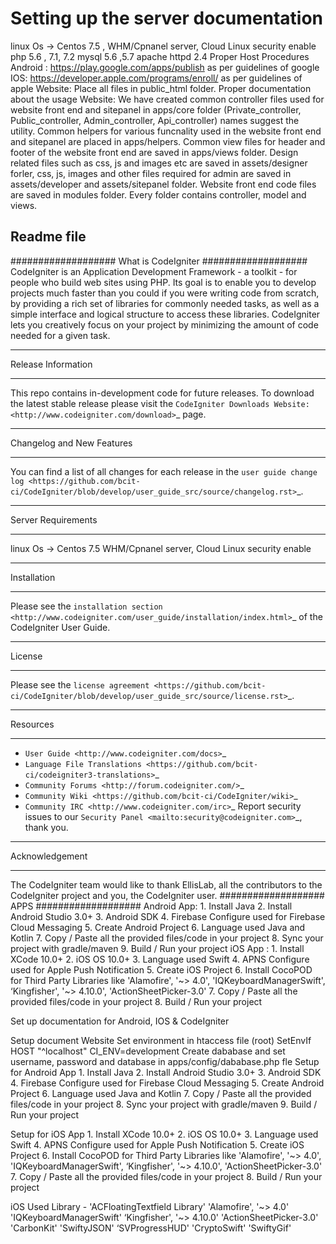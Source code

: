 #   Setting up the server documentation

linux Os ->  Centos 7.5 , WHM/Cpnanel  server,  Cloud Linux security enable
php 5.6 , 7.1, 7.2
mysql  5.6 ,5.7
apache httpd 2.4
Proper Host Procedures
Android : https://play.google.com/apps/publish  as per guidelines of google
IOS: https://developer.apple.com/programs/enroll/  as per guidelines of apple
Website:  Place all files in public_html folder.
Proper documentation about the usage
Website: 
We have created common controller files used for website front end and sitepanel in apps/core folder (Private_controller, Public_controller, Admin_controller, Api_controller) names suggest the utility.
Common helpers for various funcnality used in the website front end and sitepanel are placed in apps/helpers.
Common view files for header and footer of the website front end are saved in apps/views folder.
Design related files such as css, js and images etc are saved in assets/designer forler, css, js, images and other files required for admin are saved in assets/developer and assets/sitepanel folder.
Website front end code files are saved in modules folder. Every folder contains controller, model and views.

##  Readme file 
###################
What is CodeIgniter
###################
CodeIgniter is an Application Development Framework - a toolkit - for people
who build web sites using PHP. Its goal is to enable you to develop projects
much faster than you could if you were writing code from scratch, by providing
a rich set of libraries for commonly needed tasks, as well as a simple
interface and logical structure to access these libraries. CodeIgniter lets
you creatively focus on your project by minimizing the amount of code needed
for a given task.
*******************
Release Information
*******************
This repo contains in-development code for future releases. To download the
latest stable release please visit the `CodeIgniter Downloads
Website:
<http://www.codeigniter.com/download>`_ page.
**************************
Changelog and New Features
*************************
You can find a list of all changes for each release in the `user
guide change log <https://github.com/bcit-ci/CodeIgniter/blob/develop/user_guide_src/source/changelog.rst>`_.
*******************
Server Requirements
*******************
linux Os ->  Centos 7.5
WHM/Cpnanel  server, 
Cloud Linux security enable
************
Installation
************
Please see the `installation section <http://www.codeigniter.com/user_guide/installation/index.html>`_
of the CodeIgniter User Guide.
*******
License
*******
Please see the `license
agreement <https://github.com/bcit-ci/CodeIgniter/blob/develop/user_guide_src/source/license.rst>`_.

*********
Resources
*********
-  `User Guide <http://www.codeigniter.com/docs>`_
-  `Language File Translations <https://github.com/bcit-ci/codeigniter3-translations>`_
-  `Community Forums <http://forum.codeigniter.com/>`_
-  `Community Wiki <https://github.com/bcit-ci/CodeIgniter/wiki>`_
-  `Community IRC <http://www.codeigniter.com/irc>`_
Report security issues to our `Security Panel <mailto:security@codeigniter.com>`_, thank you.
***************
Acknowledgement
***************
The CodeIgniter team would like to thank EllisLab, all the
contributors to the CodeIgniter project and you, the CodeIgniter user.
###################
APPS
###################
Android App:
	1.	Install Java
	2.	Install Android Studio 3.0+
	3.	Android SDK
	4.	Firebase Configure used for Firebase Cloud Messaging
	5.	Create Android Project
	6.	Language used Java and Kotlin
	7.	Copy / Paste all the provided files/code in your project
	8.	Sync your project with gradle/maven
	9.	Build / Run your project
iOS App :
	1.	Install XCode 10.0+
	2.	iOS OS 10.0+ 
	3.	Language used Swift
	4.	APNS Configure used for Apple Push Notification
	5.	Create iOS Project
	6.	Install CocoPOD for Third Party Libraries like 'Alamofire', '~> 4.0', 'IQKeyboardManagerSwift', ‘Kingfisher', '~> 4.10.0', 'ActionSheetPicker-3.0'
	7.	Copy / Paste all the provided files/code in your project
	8.	Build / Run your project

Set up documentation for Android, IOS & CodeIgniter

Setup document Website
Set environment in htaccess file (root) SetEnvIf HOST "^localhost" CI_ENV=development
Create dababase and set username, password and database in apps/config/dababase.php fle
Setup for Android App
	1.	Install Java
	2.	Install Android Studio 3.0+
	3.	Android SDK
	4.	Firebase Configure used for Firebase Cloud Messaging
	5.	Create Android Project
	6.	Language used Java and Kotlin
	7.	Copy / Paste all the provided files/code in your project
	8.	Sync your project with gradle/maven
	9.	Build / Run your project

Setup for iOS App
	1.	Install XCode 10.0+
	2.	iOS OS 10.0+ 
	3.	Language used Swift
	4.	APNS Configure used for Apple Push Notification
	5.	Create iOS Project
	6.	Install CocoPOD for Third Party Libraries like 'Alamofire', '~> 4.0', 'IQKeyboardManagerSwift', ‘Kingfisher', '~> 4.10.0', 'ActionSheetPicker-3.0'
	7.	Copy / Paste all the provided files/code in your project
	8.	Build / Run your project
	
iOS Used Library - 
	'ACFloatingTextfield Library'
	'Alamofire', '~> 4.0'
	'IQKeyboardManagerSwift'
	‘Kingfisher', '~> 4.10.0'
	'ActionSheetPicker-3.0'
	'CarbonKit'
	'SwiftyJSON'
	‘SVProgressHUD'
	'CryptoSwift'
	'SwiftyGif'
